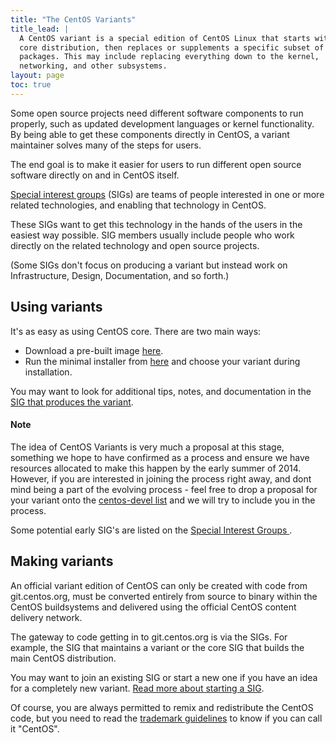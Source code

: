 ```yaml
---
title: "The CentOS Variants"
title_lead: |
  A CentOS variant is a special edition of CentOS Linux that starts with the
  core distribution, then replaces or supplements a specific subset of
  packages. This may include replacing everything down to the kernel,
  networking, and other subsystems.
layout: page
toc: true
---
```


Some open source projects need different software components to run properly, such as updated development languages or kernel functionality. By being able to get these components directly in CentOS, a variant maintainer solves many of the steps for users.

The end goal is to make it easier for users to run different open source software directly on and in CentOS itself.

[Special interest groups](http://wiki.centos.org/SpecialInterestGroup) (SIGs) are teams of people interested in one or more related technologies, and enabling that technology in CentOS.

These SIGs want to get this technology in the hands of the users in the easiest way possible. SIG members usually include people who work directly on the related technology and open source projects.

(Some SIGs don't focus on producing a variant but instead work on Infrastructure, Design, Documentation, and so forth.)

## Using variants

It's as easy as using CentOS core. There are two main ways:

* Download a pre-built image [here](/download).
* Run the minimal installer from [here](/download) and choose your variant during installation.

You may want to look for additional tips, notes, and documentation in the [SIG that produces the variant](http://wiki.centos.org/SpecialInterestGroup).

<div class="alert alert-info" role="alert">
  <h4 class="alert-heading">Note</h4>
  <p>The idea of CentOS Variants is very much a proposal at this stage,
  something we hope to have confirmed as a process and ensure we have resources
  allocated to make this happen by the early summer of 2014. However, if you
  are interested in joining the process right away, and dont mind being a part
  of the evolving process - feel free to drop a proposal for your variant onto
  the <a
  href="http://lists.centos.org/mailman/listinfo/centos-devel">centos-devel
  list</a> and we will try to include you in the process.</p>
</div>

Some potential early SIG's are listed on the [Special Interest Groups ](http://wiki.centos.org/SpecialInterestGroup).

## Making variants

An official variant edition of CentOS can only be created with code from git.centos.org, must be converted entirely from source to binary within the CentOS buildsystems and delivered using the official CentOS content delivery network.

The gateway to code getting in to git.centos.org is via the SIGs. For example, the SIG that maintains a variant or the core SIG that builds the main CentOS distribution.

You may want to join an existing SIG or start a new one if you have an idea for a completely new variant. [Read more about starting a SIG](http://wiki.centos.org/SpecialInterestGroup).

Of course, you are always permitted to remix and redistribute the CentOS code, but you need to read the [trademark guidelines](/legal/trademarks/) to know if you can call it "CentOS".
